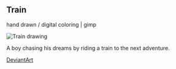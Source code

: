 ## Train

hand drawn / digital coloring | gimp

![Train drawing](../images/drawings/train.png "Train")

A boy chasing his dreams by riding a train to the next adventure.

<a class="button" href="https://www.deviantart.com/darkdimensiongd/art/Train-866816628">DeviantArt</a>
